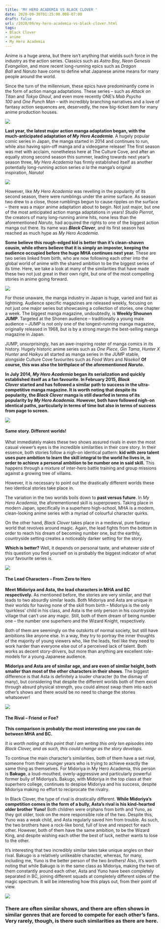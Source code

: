 ```yaml
---
title: 'MY HERO ACADEMIA VS BLACK CLOVER '
date: 2020-09-30T01:25:00.008-07:00
draft: false
url: /2020/09/my-hero-academia-vs-black-clover.html
tags: 
- Black Clover
- anime
- My Hero Academia
---
```


Anime is a huge arena, but there isn’t anything that wields such force in the industry as the action series. Classics such as _Astro Boy_, _Neon Genesis Evangelion_, and more recent long-running epics such as _Dragon Ball_ and _Naruto_ have come to define what Japanese anime means for many people around the world.

Since the turn of the millennium, these epics have predominantly come in the form of action manga adaptations. These series – such as _Attack on Titan_ and _Tokyo Ghoul_, and even more recently ONE’s _Mob Psycho 100_ and _One Punch Man_ – with incredibly branching narratives and a love of fantasy action sequences are, deservedly, the new big-ticket item for many anime production houses.

![](https://lh3.googleusercontent.com/-SEc5y0-BWic/X3RA2uXOFwI/AAAAAAAAAhQ/X7TbfSbop_w2A18w51lseWbD9G1c1nVBACLcBGAsYHQ/image.png)

**Last year, the latest major action manga adaptation began, with the much-anticipated adaptation of _My Hero Academia_**. A hugely popular comic series in Japan, the manga started in 2014 and continues to run, while also having spin-off manga and a videogame release! The first season was met with acclaim, nonetheless here at The Culture Cove, and after an equally strong second season this summer, leading towards next year’s season three, _My Hero Academia_ has firmly established itself as another potentially long-running action series _a la_ the manga’s original inspiration, _Naruto_!

![](https://lh3.googleusercontent.com/-ynGBAr8dTEo/X3RAldgiBTI/AAAAAAAAAg8/iDZeJ1bapVgj9IPxstKteFi7MXx3vSCPACLcBGAsYHQ/image.png)

However, like _My Hero Academia_ was revelling in the popularity of its second season, there were rumblings under the anime surface. As season two drew to a close, those rumblings begun to cause ripples on the surface – there was a major anime adaptation about to begin. Not just major, but one of the most anticipated action manga adaptations in years! _Studio Pierrot_, the creators of many long-running anime hits, none less than the aforementioned _Naruto_, had acquired the rights to one of the biggest action manga out there. Its name was **_Black Clover_**, and its first season has reached as much hype as _My Hero Academia_.

**Some believe this rough-edged kid is better than it’s clean-shaven cousin, while others believe that it is simply an imposter, keeping the audience occupied before the huge MHA continues next year.** These are two series linked from birth, who are now following each other into the global world of anime with the shared ambition to be the biggest series of its time. Here, we take a look at many of the similarities that have made these two not just great in their own right, but one of the most compelling stories in anime going forward.

![](https://lh3.googleusercontent.com/-yC7cFou8H1c/X3Q-svat_9I/AAAAAAAAAgM/dycHyL7AMmM7pWEXmaXQBgJlgC75e59EQCLcBGAsYHQ/s1600-rw/image.png)

  

For those unaware, the manga industry in Japan is huge, varied and fast as lightning. Audience specific magazines are released weekly, focusing on not just one major series but showcasing a collection of stories, one chapter a week. The biggest manga magazine, undoubtedly, is **Weekly Shounen JUMP**. Targeted at the Shonen audience – traditionally a young male audience – JUMP is not only one of the longest-running manga magazine, originally released in 1968, but is by a strong margin the best-selling manga magazine in Japan.

JUMP, unsurprisingly, has an awe-inspiring roster of manga comics in its history. Hugely historic anime series such as _One Piece_, _Gin Tama_, _Hunter X Hunter_ and _Haikyu_ all started as manga series in the JUMP stable, alongside Culture Cove favourites such as _Food Wars_ and _Nisekoi_! **Of course, this was also the birthplace of the aforementioned _Naruto_.**

**In July 2014, _My Hero Academia_ began its serialization and quickly established itself as a fan favourite. In February 2015, _Black Clover_ started and has followed a similar path to success in the ultra-competitive manga magazine. It is worth noting that despite its popularity, the _Black Clover_ manga is still dwarfed in terms of its popularity by _My Hero Academia._ However, both have followed nigh-on identical paths, particularly in terms of time but also in terms of success from page to screen.**

![](https://lh3.googleusercontent.com/-Exfdpchn_bU/X3Q-3YSau9I/AAAAAAAAAgQ/FzmPp5e2794kV6zpUI4VcI7mhbw3h--SQCLcBGAsYHQ/s1600-rw/image.png)

  

  

#### **Same story. Different worlds!**

What immediately makes these two shows assured rivals in even the most casual viewer’s eyes is the incredible similarities in their core story. In their essence, both stories follow a nigh-on identical pattern: **kid with zero talent uses pure ambition to learn the skill integral to the world he lives in, in order to achieve a personal ambition to be number one in said skill.** This happens through a mixture of inter-hero battle training and group missions against a growing tree of villains.

However, it is necessary to point out the drastically different worlds these two identical stories take place in.

The variation in the two worlds boils down to **past versus future**. In _My Hero Academia_, the aforementioned skill is superpowers. Taking place in modern Japan, specifically in a superhero high-school, MHA is a modern, clean-looking anime series with a myriad of colourful character quirks.

On the other hand, _Black Clover_ takes place in a medieval, pure fantasy world that revolves around magic. Again, the lead fights from the bottom in order to reach his dream of becoming number one, but the earthly, countryside setting creates a noticeably darker setting for the story.

**Which is better?** Well, it depends on personal taste, and whatever side of this question you find yourself on is probably the biggest indicator of what your favourite series is.

![](https://lh3.googleusercontent.com/-CyENeQbZpPg/X3Q_AimBwBI/AAAAAAAAAgY/6nPBarrd5DMe5HKTL-70dcH3U_eyL3ICgCLcBGAsYHQ/s1600-rw/image.png)

  

  

#### **The Lead Characters – From Zero to Hero**

**Meet Midoriya and Asta, the lead characters in MHA and BC respectively.** As mentioned before, the stories are very similar, and that leads to two absurdly similar leads. Both Midoriya and Asta are unique in their worlds for having none of the skill from birth – Midoriya is the only ‘quirkless’ child in his class, and Asta is the only person in his countryside village that can’t use any magic. Still, both of them dream of being number one – the number one superhero and the Wizard Knight, respectively.

Both of them are seemingly on the outskirts of normal society, but still have ambitions like anyone else. In a way, they try to portray the inner thoughts of the majority of young viewers who, like the leads, feel like they need to work harder than everyone else out of a perceived lack of talent. Both works as decent story-drivers, but more than anything are excellent role-models for a young Japanese audience.

**Midoriya and Asta are of similar age, and are even of similar height, both smaller than most of the other characters in their shows**. The biggest difference is that Asta is definitely a louder character (to the dismay of many), but considering that despite the different worlds both of them excel through absurd physical strength, you could almost swap them into each other’s shows and there would be no need to change the stories whatsoever!

![](https://lh3.googleusercontent.com/-4605MT3mVmM/X3Q_Gt14LoI/AAAAAAAAAgc/4Bnd3Qd7y7o1j9VFBnrJTCUOCvTYuOrJACLcBGAsYHQ/s1600-rw/image.png)

  

  

#### **The Rival – Friend or Foe?**

**This comparison is probably the most interesting one you can do between MHA and BC.**

_It is worth noting at this point that I am writing this only ten episodes into Black Clover, and as such, this could change as the story develops._

To continue the main character’s similarities, both of them have a set rival, someone from their younger years who is trying to achieve exactly the same thing as themselves. For Midoriya in My Hero Academia, this person is **Bakugo**, a loud-mouthed, overly-aggressive and particularly powerful former bully of Midoriya’s. Bakugo, with Midoriya in the top class at their superhero college, continues to despise Midoriya and his success, despite Midoriya making no effort to reciprocate the rivalry.

In Black Clover, the type of rival is drastically different. **While Midoriya’s competition comes in the form of a bully, Asta’s rival is his kind-hearted older brother Yuno!** Both children were orphans from birth and Yuno, as they got older, took on the more responsible role of the two. Despite this, Yuno was a weak child, and Asta regularly saved him from trouble. As such, the two brothers have a rock-like bond, full of love and respect for each other. However, both of them have the same ambition, to be the Wizard King, and despite wishing each other the best of luck, neither wants to lose to the other.

It’s interesting that two incredibly similar tales take unique angles on their rival. Bakugo is a relatively unlikeable character, whereas, for many, including me, Yuno is the better person of the two brothers! Also, it’s worth noting that while Bakugo is in the same class as Midoriya, making the two of them constantly around each other, Asta and Yuno have been completely separated in BC, joining different squads at completely different sides of the magic spectrum. It will be interesting how this plays out, from their point of view.

![](https://lh3.googleusercontent.com/-CNsdMjwXFiQ/X3Q_PXJiMuI/AAAAAAAAAgk/XoPGXWnvrfYOXHj2iTVTbHchhjlIffl7gCLcBGAsYHQ/s1600-rw/image.png)

  

### There are often similar shows, and there are often shows in similar genres that are forced to compete for each other’s fans. Very rarely, though, is there such similarities as there are here.